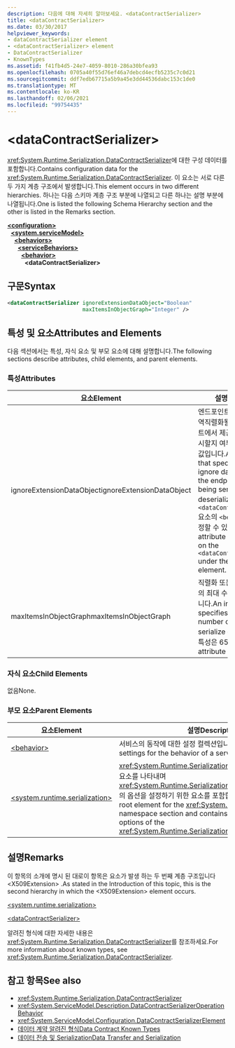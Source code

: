 ```yaml
---
description: 다음에 대해 자세히 알아보세요. <dataContractSerializer>
title: <dataContractSerializer>
ms.date: 03/30/2017
helpviewer_keywords:
- dataContractSerializer element
- <dataContractSerializer> element
- DataContractSerializer
- KnownTypes
ms.assetid: f41fb4d5-24e7-4059-8010-286a30bfea93
ms.openlocfilehash: 0705a40f55d76ef46a7debcd4ecfb5235c7c0d21
ms.sourcegitcommit: ddf7edb67715a5b9a45e3dd44536dabc153c1de0
ms.translationtype: MT
ms.contentlocale: ko-KR
ms.lasthandoff: 02/06/2021
ms.locfileid: "99754435"
---
```

# \<dataContractSerializer>

<span data-ttu-id="78ecf-102"><xref:System.Runtime.Serialization.DataContractSerializer>에 대한 구성 데이터를 포함합니다.</span><span class="sxs-lookup"><span data-stu-id="78ecf-102">Contains configuration data for the <xref:System.Runtime.Serialization.DataContractSerializer>.</span></span> <span data-ttu-id="78ecf-103">이 요소는 서로 다른 두 가지 계층 구조에서 발생합니다.</span><span class="sxs-lookup"><span data-stu-id="78ecf-103">This element occurs in two different hierarchies.</span></span> <span data-ttu-id="78ecf-104">하나는 다음 스키마 계층 구조 부분에 나열되고 다른 하나는 설명 부분에 나열됩니다.</span><span class="sxs-lookup"><span data-stu-id="78ecf-104">One is listed the following Schema Hierarchy section and the other is listed in the Remarks section.</span></span>  
  
[**\<configuration>**](../configuration-element.md)\
&nbsp;&nbsp;[**\<system.serviceModel>**](system-servicemodel.md)\
&nbsp;&nbsp;&nbsp;&nbsp;[**\<behaviors>**](behaviors.md)\
&nbsp;&nbsp;&nbsp;&nbsp;&nbsp;&nbsp;[**\<serviceBehaviors>**](servicebehaviors.md)\
&nbsp;&nbsp;&nbsp;&nbsp;&nbsp;&nbsp;&nbsp;&nbsp;[**\<behavior>**](behavior-of-servicebehaviors.md)\
&nbsp;&nbsp;&nbsp;&nbsp;&nbsp;&nbsp;&nbsp;&nbsp;&nbsp;&nbsp;**\<dataContractSerializer>**  
  
## <a name="syntax"></a><span data-ttu-id="78ecf-105">구문</span><span class="sxs-lookup"><span data-stu-id="78ecf-105">Syntax</span></span>  
  
```xml  
<dataContractSerializer ignoreExtensionDataObject="Boolean"
                        maxItemsInObjectGraph="Integer" />
```  
  
## <a name="attributes-and-elements"></a><span data-ttu-id="78ecf-106">특성 및 요소</span><span class="sxs-lookup"><span data-stu-id="78ecf-106">Attributes and Elements</span></span>  

 <span data-ttu-id="78ecf-107">다음 섹션에서는 특성, 자식 요소 및 부모 요소에 대해 설명합니다.</span><span class="sxs-lookup"><span data-stu-id="78ecf-107">The following sections describe attributes, child elements, and parent elements.</span></span>  
  
### <a name="attributes"></a><span data-ttu-id="78ecf-108">특성</span><span class="sxs-lookup"><span data-stu-id="78ecf-108">Attributes</span></span>  
  
|<span data-ttu-id="78ecf-109">요소</span><span class="sxs-lookup"><span data-stu-id="78ecf-109">Element</span></span>|<span data-ttu-id="78ecf-110">설명</span><span class="sxs-lookup"><span data-stu-id="78ecf-110">Description</span></span>|  
|-------------|-----------------|  
|<span data-ttu-id="78ecf-111">ignoreExtensionDataObject</span><span class="sxs-lookup"><span data-stu-id="78ecf-111">ignoreExtensionDataObject</span></span>|<span data-ttu-id="78ecf-112">엔드포인트가 직렬화되거나 역직렬화될 때 해당 엔드포인트에서 제공하는 데이터를 무시할지 여부를 지정하는 부울 값입니다.</span><span class="sxs-lookup"><span data-stu-id="78ecf-112">A Boolean value that specifies whether to ignore data supplied by the endpoint when it is being serialized or deserialized.</span></span> <span data-ttu-id="78ecf-113">이 특성은 `<dataContractSerializer>` 요소의 `<behavior>`에서만 설정할 수 있습니다.</span><span class="sxs-lookup"><span data-stu-id="78ecf-113">This attribute is settable only on the `<dataContractSerializer>` under the `<behavior>` element.</span></span>|  
|<span data-ttu-id="78ecf-114">maxItemsInObjectGraph</span><span class="sxs-lookup"><span data-stu-id="78ecf-114">maxItemsInObjectGraph</span></span>|<span data-ttu-id="78ecf-115">직렬화 또는 역직렬화할 항목의 최대 수를 지정하는 정수입니다.</span><span class="sxs-lookup"><span data-stu-id="78ecf-115">An integer that specifies the maximum number of items to serialize or deserialize.</span></span> <span data-ttu-id="78ecf-116">이 특성은 65536입니다.</span><span class="sxs-lookup"><span data-stu-id="78ecf-116">This attribute is 65536.</span></span>|  
  
### <a name="child-elements"></a><span data-ttu-id="78ecf-117">자식 요소</span><span class="sxs-lookup"><span data-stu-id="78ecf-117">Child Elements</span></span>  

 <span data-ttu-id="78ecf-118">없음</span><span class="sxs-lookup"><span data-stu-id="78ecf-118">None.</span></span>  
  
### <a name="parent-elements"></a><span data-ttu-id="78ecf-119">부모 요소</span><span class="sxs-lookup"><span data-stu-id="78ecf-119">Parent Elements</span></span>  
  
|<span data-ttu-id="78ecf-120">요소</span><span class="sxs-lookup"><span data-stu-id="78ecf-120">Element</span></span>|<span data-ttu-id="78ecf-121">설명</span><span class="sxs-lookup"><span data-stu-id="78ecf-121">Description</span></span>|  
|-------------|-----------------|  
|[\<behavior>](behavior-of-servicebehaviors.md)|<span data-ttu-id="78ecf-122">서비스의 동작에 대한 설정 컬렉션입니다.</span><span class="sxs-lookup"><span data-stu-id="78ecf-122">A collection of settings for the behavior of a service.</span></span>|  
|[\<system.runtime.serialization>](system-runtime-serialization.md)|<span data-ttu-id="78ecf-123"><xref:System.Runtime.Serialization> 네임스페이스 섹션의 루트 요소를 나타내며 <xref:System.Runtime.Serialization.DataContractSerializer>의 옵션을 설정하기 위한 요소를 포함합니다.</span><span class="sxs-lookup"><span data-stu-id="78ecf-123">Represents the root element for the <xref:System.Runtime.Serialization> namespace section and contains elements for setting options of the <xref:System.Runtime.Serialization.DataContractSerializer>.</span></span>|  
  
## <a name="remarks"></a><span data-ttu-id="78ecf-124">설명</span><span class="sxs-lookup"><span data-stu-id="78ecf-124">Remarks</span></span>  

 <span data-ttu-id="78ecf-125">이 항목의 소개에 명시 된 대로이 항목은 요소가 발생 하는 두 번째 계층 구조입니다 \<X509Extension> .</span><span class="sxs-lookup"><span data-stu-id="78ecf-125">As stated in the Introduction of this topic, this is the second hierarchy in which the \<X509Extension> element occurs.</span></span>  
  
 [\<system.runtime.serialization>](system-runtime-serialization.md)  
  
 [\<dataContractSerializer>](datacontractserializer-element.md)  
  
 <span data-ttu-id="78ecf-126">알려진 형식에 대한 자세한 내용은 <xref:System.Runtime.Serialization.DataContractSerializer>를 참조하세요.</span><span class="sxs-lookup"><span data-stu-id="78ecf-126">For more information about known types, see <xref:System.Runtime.Serialization.DataContractSerializer>.</span></span>  
  
## <a name="see-also"></a><span data-ttu-id="78ecf-127">참고 항목</span><span class="sxs-lookup"><span data-stu-id="78ecf-127">See also</span></span>

- <xref:System.Runtime.Serialization.DataContractSerializer>
- <xref:System.ServiceModel.Description.DataContractSerializerOperationBehavior>
- <xref:System.ServiceModel.Configuration.DataContractSerializerElement>
- [<span data-ttu-id="78ecf-128">데이터 계약 알려진 형식</span><span class="sxs-lookup"><span data-stu-id="78ecf-128">Data Contract Known Types</span></span>](../../../wcf/feature-details/data-contract-known-types.md)
- [<span data-ttu-id="78ecf-129">데이터 전송 및 Serialization</span><span class="sxs-lookup"><span data-stu-id="78ecf-129">Data Transfer and Serialization</span></span>](../../../wcf/feature-details/data-transfer-and-serialization.md)
